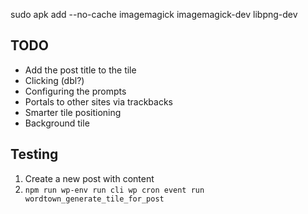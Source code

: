 sudo apk add --no-cache imagemagick imagemagick-dev libpng-dev

## TODO

- Add the post title to the tile
- Clicking (dbl?)
- Configuring the prompts
- Portals to other sites via trackbacks
- Smarter tile positioning
- Background tile


## Testing

1. Create a new post with content
2. `npm run wp-env run cli wp cron event run wordtown_generate_tile_for_post`